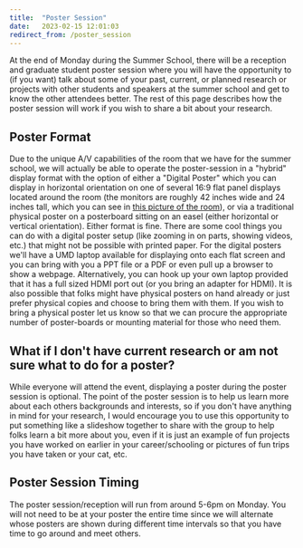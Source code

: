 ```yaml
---
title:  "Poster Session"
date:   2023-02-15 12:01:03
redirect_from: /poster_session
---
```


At the end of Monday during the Summer School, there will be a reception and graduate student poster session where you will have the opportunity to (if you want) talk about some of your past, current, or planned research or projects with other students and speakers at the summer school and get to know the other attendees better. The rest of this page describes how the poster session will work if you wish to share a bit about your research.

## Poster Format
Due to the unique A/V capabilities of the room that we have for the summer school, we will actually be able to operate the poster-session in a "hybrid" display format with the option of either a "Digital Poster" which you can display in horizontal orientation on one of several 16:9 flat panel displays located around the room (the monitors are roughly 42 inches wide and 24 inches tall, which you can see in [this picture of the room](https://25live.collegenet.com/25live/data/umd/run/image?image_id=310&caller=S25ImageDao.getUrl-pro)), or via a traditional physical poster on a posterboard sitting on an easel (either horizontal or vertical orientation). Either format is fine. There are some cool things you can do with a digital poster setup (like zooming in on parts, showing videos, etc.) that might not be possible with printed paper. For the digital posters we'll have a UMD laptop available for displaying onto each flat screen and you can bring with you a PPT file or a PDF or even pull up a browser to show a webpage. Alternatively, you can hook up your own laptop provided that it has a full sized HDMI port out (or you bring an adapter for HDMI). It is also possible that folks might have physical posters on hand already or just prefer physical copies and choose to bring them with them. If you wish to bring a physical poster let us know so that we can procure the appropriate number of poster-boards or mounting material for those who need them.

## What if I don't have current research or am not sure what to do for a poster?
While everyone will attend the event, displaying a poster during the poster session is optional. The point of the poster session is to help us learn more about each others backgrounds and interests, so if you don't have anything in mind for your research, I would encourage you to use this opportunity to put something like a slideshow together to share with the group to help folks learn a bit more about you, even if it is just an example of fun projects you have worked on earlier in your career/schooling or pictures of fun trips you have taken or your cat, etc.

## Poster Session Timing
The poster session/reception will run from around 5-6pm on Monday. You will not need to be at your poster the entire time since we will alternate whose posters are shown during different time intervals so that you have time to go around and meet others.
